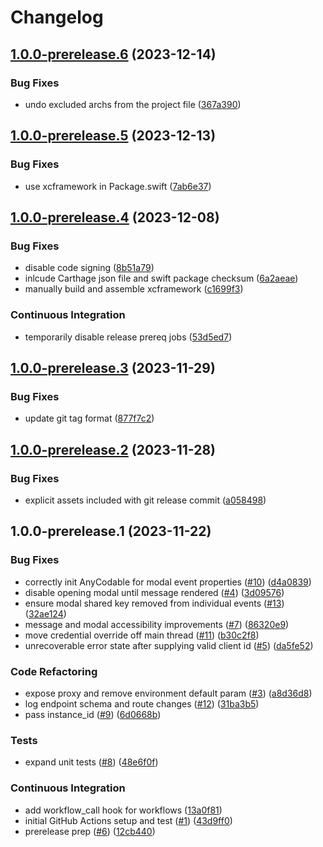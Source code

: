 # Changelog

## [1.0.0-prerelease.6](https://github.com/paypal/paypal-messages-ios/compare/1.0.0-prerelease.5...1.0.0-prerelease.6) (2023-12-14)


### Bug Fixes

* undo excluded archs from the project file ([367a390](https://github.com/paypal/paypal-messages-ios/commit/367a3904a64a22e9ace233db43619389bcd22666))

## [1.0.0-prerelease.5](https://github.com/paypal/paypal-messages-ios/compare/1.0.0-prerelease.4...1.0.0-prerelease.5) (2023-12-13)


### Bug Fixes

* use xcframework in Package.swift ([7ab6e37](https://github.com/paypal/paypal-messages-ios/commit/7ab6e372017b1cd870b913ba41754afc2ad5fb51))

## [1.0.0-prerelease.4](https://github.com/paypal/paypal-messages-ios/compare/1.0.0-prerelease.3...1.0.0-prerelease.4) (2023-12-08)


### Bug Fixes

* disable code signing ([8b51a79](https://github.com/paypal/paypal-messages-ios/commit/8b51a798615f880421a77ee9df6037c46aa90506))
* inlcude Carthage json file and swift package checksum ([6a2aeae](https://github.com/paypal/paypal-messages-ios/commit/6a2aeae16c634ec0ff4a6ab3ead8323d27bf50ef))
* manually build and assemble xcframework ([c1699f3](https://github.com/paypal/paypal-messages-ios/commit/c1699f3c69da9b582782a78afcd9c1da35a8c8ff))


### Continuous Integration

* temporarily disable release prereq jobs ([53d5ed7](https://github.com/paypal/paypal-messages-ios/commit/53d5ed7f366e01ed76c05c9b0ef2f4ff7e5d3d51))

## [1.0.0-prerelease.3](https://github.com/paypal/paypal-messages-ios/compare/v1.0.0-prerelease.2...1.0.0-prerelease.3) (2023-11-29)


### Bug Fixes

* update git tag format ([877f7c2](https://github.com/paypal/paypal-messages-ios/commit/877f7c2020943c4c744a2b31bd568ea686561505))

## [1.0.0-prerelease.2](https://github.com/paypal/paypal-messages-ios/compare/v1.0.0-prerelease.1...v1.0.0-prerelease.2) (2023-11-28)


### Bug Fixes

* explicit assets included with git release commit ([a058498](https://github.com/paypal/paypal-messages-ios/commit/a058498797e99717ffb549a9a25f3e5b63d5e7d8))

## 1.0.0-prerelease.1 (2023-11-22)


### Bug Fixes

* correctly init AnyCodable for modal event properties ([#10](https://github.com/paypal/paypal-messages-ios/issues/10)) ([d4a0839](https://github.com/paypal/paypal-messages-ios/commit/d4a08399b9a55d115730c5c30a42f74e6e5abac4))
* disable opening modal until message rendered ([#4](https://github.com/paypal/paypal-messages-ios/issues/4)) ([3d09576](https://github.com/paypal/paypal-messages-ios/commit/3d095768746f75ea5079290e2d2210eb275cbab3))
* ensure modal shared key removed from individual events ([#13](https://github.com/paypal/paypal-messages-ios/issues/13)) ([32ae124](https://github.com/paypal/paypal-messages-ios/commit/32ae124bf92e1c51b4947ee4d8efa08a62782de3))
* message and modal accessibility improvements ([#7](https://github.com/paypal/paypal-messages-ios/issues/7)) ([86320e9](https://github.com/paypal/paypal-messages-ios/commit/86320e91c00f45e9ef71740d59a562e2037de33e))
* move credential override off main thread ([#11](https://github.com/paypal/paypal-messages-ios/issues/11)) ([b30c2f8](https://github.com/paypal/paypal-messages-ios/commit/b30c2f81af5dbb60c28059eccbedcbd758971bd5))
* unrecoverable error state after supplying valid client id ([#5](https://github.com/paypal/paypal-messages-ios/issues/5)) ([da5fe52](https://github.com/paypal/paypal-messages-ios/commit/da5fe52ff240624564b5fe561fbd693df9f0f351))


### Code Refactoring

* expose proxy and remove environment default param ([#3](https://github.com/paypal/paypal-messages-ios/issues/3)) ([a8d36d8](https://github.com/paypal/paypal-messages-ios/commit/a8d36d8bf069cc4165448b887026eff7515752b6))
* log endpoint schema and route changes ([#12](https://github.com/paypal/paypal-messages-ios/issues/12)) ([31ba3b5](https://github.com/paypal/paypal-messages-ios/commit/31ba3b5d0f49ea46cc1d1c9615a3094328550fc0))
* pass instance_id ([#9](https://github.com/paypal/paypal-messages-ios/issues/9)) ([6d0668b](https://github.com/paypal/paypal-messages-ios/commit/6d0668bccea0ecd5b3fd9fcc0a6b022f6da5fa2f))


### Tests

* expand unit tests  ([#8](https://github.com/paypal/paypal-messages-ios/issues/8)) ([48e6f0f](https://github.com/paypal/paypal-messages-ios/commit/48e6f0f9c06c3111dc3af0ad4a0e54747b8718c5))


### Continuous Integration

* add workflow_call hook for workflows ([13a0f81](https://github.com/paypal/paypal-messages-ios/commit/13a0f81edb177b3292bf5914960b152fdd97e931))
* initial GitHub Actions setup and test ([#1](https://github.com/paypal/paypal-messages-ios/issues/1)) ([43d9ff0](https://github.com/paypal/paypal-messages-ios/commit/43d9ff03e70e72d0676759cf88b761f4366715f8))
* prerelease prep ([#6](https://github.com/paypal/paypal-messages-ios/issues/6)) ([12cb440](https://github.com/paypal/paypal-messages-ios/commit/12cb4400675bfd0deb62bd8f8747abbfa8219063))
